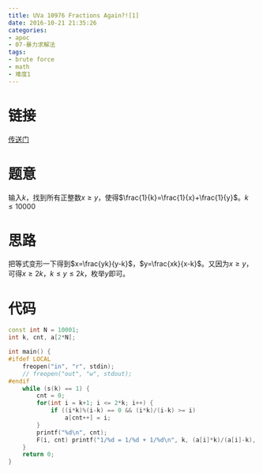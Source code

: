 ```yaml
---
title: UVa 10976 Fractions Again?![1]
date: 2016-10-21 21:35:26
categories:
- apoc
- 07-暴力求解法
tags:
- brute force
- math
- 难度1
---
```

# 链接
[传送门](https://uva.onlinejudge.org/index.php?option=com_onlinejudge&Itemid=8&page=show_problem&problem=1917)

# 题意
输入$k$，找到所有正整数$x\geqslant y$，使得$\frac{1}{k}=\frac{1}{x}+\frac{1}{y}$。$k\leqslant 10000$

# 思路
把等式变形一下得到$x=\frac{yk}{y-k}$，$y=\frac{xk}{x-k}$。又因为$x\geqslant y$，可得$x\geqslant 2k$，$k\leqslant y\leqslant 2k$，枚举$y$即可。

# 代码
```cpp
const int N = 10001;
int k, cnt, a[2*N];

int main() {
#ifdef LOCAL
    freopen("in", "r", stdin);
    // freopen("out", "w", stdout);
#endif
	while (s(k) == 1) {
		cnt = 0;
		for(int i = k+1; i <= 2*k; i++) {
			if ((i*k)%(i-k) == 0 && (i*k)/(i-k) >= i)
				a[cnt++] = i; 
		}
		printf("%d\n", cnt);
		F(i, cnt) printf("1/%d = 1/%d + 1/%d\n", k, (a[i]*k)/(a[i]-k), a[i]);
	} 
	return 0;
}
```
